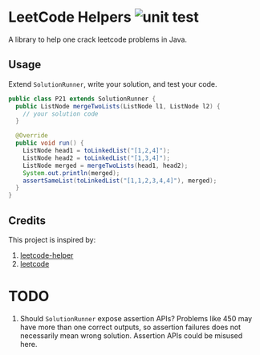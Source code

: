 # LeetCode Helpers ![unit test](https://github.com/adalab-cn/leetcode-helpers/actions/workflows/unit-test.yml/badge.svg)

A library to help one crack leetcode problems in Java.

## Usage

Extend `SolutionRunner`, write your solution, and test your code.

```java
public class P21 extends SolutionRunner {
  public ListNode mergeTwoLists(ListNode l1, ListNode l2) {
    // your solution code
  }

  @Override
  public void run() {
    ListNode head1 = toLinkedList("[1,2,4]");
    ListNode head2 = toLinkedList("[1,3,4]");
    ListNode merged = mergeTwoLists(head1, head2);
    System.out.println(merged);
    assertSameList(toLinkedList("[1,1,2,3,4,4]"), merged);
  }
}
```

## Credits

This project is inspired by:

1. [leetcode-helper](https://github.com/helloShen/leetcode-helper)
2. [leetcode](https://github.com/starforever/leetcode)

# TODO

1. Should `SolutionRunner` expose assertion APIs? Problems like 450 may have more than one correct outputs, so assertion
   failures does not necessarily mean wrong solution. Assertion APIs could be misused here. 